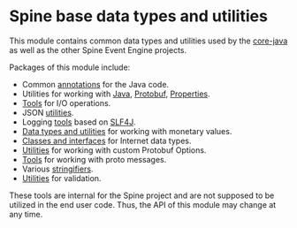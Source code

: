 # Spine base data types and utilities

This module contains common data types and utilities used by the 
[core-java](https://github.com/SpineEventEngine/core-java) as well as the other Spine Event Engine
projects.

Packages of this module include:

* Common [annotations](annotation) for the Java code.
* Utilities for working with [Java](code/java), [Protobuf](code/proto), 
[Properties](code/properties).
* [Tools](io) for I/O operations.
* JSON [utilities](json).
* Logging [tools](logging) based on [SLF4J](https://www.slf4j.org/).
* [Data types and utilities](money) for working with monetary values.
* [Classes and interfaces](net) for Internet data types.
* [Utilities](option) for working with custom Protobuf Options.
* [Tools](protobuf) for working with proto messages.
* Various [stringifiers](string).
* [Utilities](validate) for validation.

These tools are internal for the Spine project and are not supposed to be utilized in the end user
code. Thus, the API of this module may change at any time.